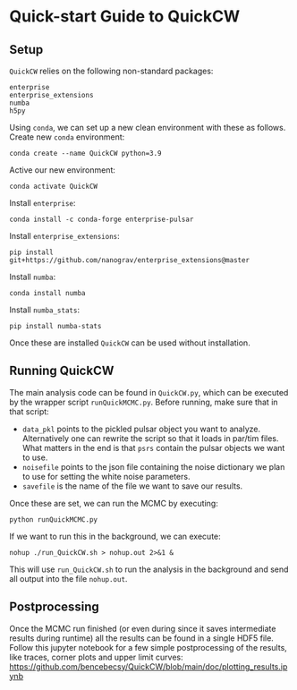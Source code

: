 # Quick-start Guide to QuickCW

## Setup
`QuickCW` relies on the following non-standard packages:
```
enterprise
enterprise_extensions
numba
h5py
```

Using `conda`, we can set up a new clean environment with these as follows. Create new `conda` environment:
```
conda create --name QuickCW python=3.9
```
Active our new environment:
```
conda activate QuickCW
```
Install `enterprise`:
```
conda install -c conda-forge enterprise-pulsar
```
Install `enterprise_extensions`:
```
pip install git+https://github.com/nanograv/enterprise_extensions@master
```
Install `numba`:
```
conda install numba
```
Install `numba_stats`:
```
pip install numba-stats
```

Once these are installed `QuickCW` can be used without installation.

## Running QuickCW
The main analysis code can be found in `QuickCW.py`, which can be executed by the wrapper script `runQuickMCMC.py`. Before running, make sure that in that script:
* `data_pkl` points to the pickled pulsar object you want to analyze. Alternatively one can rewrite the script so that it loads in par/tim files. What matters in the end is that `psrs` contain the pulsar objects we want to use.
* `noisefile` points to the json file containing the noise dictionary we plan to use for setting the white noise parameters.
* `savefile` is the name of the file we want to save our results.

Once these are set, we can run the MCMC by executing:

```
python runQuickMCMC.py
```
If we want to run this in the background, we can execute:
```
nohup ./run_QuickCW.sh > nohup.out 2>&1 &
```

This will use `run_QuickCW.sh` to run the analysis in the background and send all output into the file `nohup.out`.

## Postprocessing
Once the MCMC run finished (or even during since it saves intermediate results during runtime) all the results can be found in a single HDF5 file. Follow this jupyter notebook for a few simple postprocessing of the results, like traces, corner plots and upper limit curves: https://github.com/bencebecsy/QuickCW/blob/main/doc/plotting_results.ipynb

